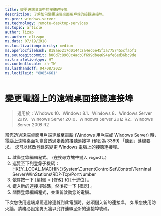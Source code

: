 ```yaml
---
title: 變更遠端桌面中的接聽連接埠
description: 了解如何變更遠端桌面用戶端的接聽連接埠。
ms.prod: windows-server
ms.technology: remote-desktop-services
ms.topic: article
author: lizap
ms.author: elizapo
ms.date: 07/19/2018
ms.localizationpriority: medium
ms.openlocfilehash: 818ae5217d0144b2a4ec6e45f3a7757455cfabf1
ms.sourcegitcommit: b00d7c8968c4adc8f699dbee694afe6ed36bc9de
ms.translationtype: HT
ms.contentlocale: zh-TW
ms.lasthandoff: 04/08/2020
ms.locfileid: "80854661"
---
```

# <a name="change-the-listening-port-for-remote-desktop-on-your-computer"></a>變更電腦上的遠端桌面接聽連接埠

>適用於：Windows 10、Windows 8.1、Windows 8、Windows Server 2019、Windows Server 2016、Windows Server 2012 R2、Windows Server 2008 R2

當您透過遠端桌面用戶端連線至電腦 (Windows 用戶端或 Windows Server) 時，電腦上遠端桌面功能會透過定義的接聽連接埠 (預設為 3389) 「聽到」連線要求。 您可以修改登錄來變更 Windows 電腦上的接聽連接埠。

1. 啟動登錄編輯程式。 (在搜尋方塊中鍵入 regedit。)
2. 巡覽至下列登錄子機碼：HKEY_LOCAL_MACHINE\System\CurrentControlSet\Control\Terminal Server\WinStations\RDP-Tcp\PortNumber
3. 依序按一下 [編輯] > [修改]  和 [十進位]  。
4. 鍵入新的連接埠號碼，然後按一下 [確認]  。 
5. 關閉登錄編輯程式，並重新啟動您的電腦。

下次您使用遠端桌面連線連線到此電腦時，必須鍵入新的連接埠。 如果您使用防火牆，請務必設定防火牆以允許連線至新的連接埠號碼。
